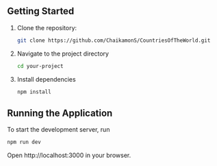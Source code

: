
## Getting Started

1. Clone the repository:

   ```bash
   git clone https://github.com/ChaikamonS/CountriesOfTheWorld.git

2. Navigate to the project directory

   ```bash
   cd your-project

3. Install dependencies

   ```bash
   npm install

## Running the Application

To start the development server, run

   ```bash
   npm run dev
   ```
   
Open http://localhost:3000 in your browser.
